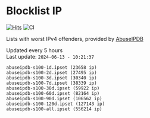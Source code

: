 # Blocklist IP

[![Hits](https://hits.seeyoufarm.com/api/count/incr/badge.svg?url=https%3A%2F%2Fgithub.com%2Fborestad%2Fblocklist-ip%2F&count_bg=%2379C83D&title_bg=%23555555&icon=&icon_color=%23E7E7E7&title=hits&edge_flat=false)](https://hits.seeyoufarm.com)  ![CI](https://img.shields.io/github/workflow/status/borestad/blocklist-ip/CI?style=flat-square)

Lists with worst IPv4 offenders, provided by [AbuseIPDB](https://www.abuseipdb.com/)

<!-- FOOTER-PLACEHOLDER -->
Updated every 5 hours<br>
Last update: `2024-06-13 - 10:21:37`
```
abuseipdb-s100-1d.ipset (23658 ip)
abuseipdb-s100-2d.ipset (27495 ip)
abuseipdb-s100-3d.ipset (30340 ip)
abuseipdb-s100-7d.ipset (38339 ip)
abuseipdb-s100-30d.ipset (59922 ip)
abuseipdb-s100-60d.ipset (82164 ip)
abuseipdb-s100-90d.ipset (106562 ip)
abuseipdb-s100-120d.ipset (127143 ip)
abuseipdb-s100-all.ipset (556214 ip)
```
